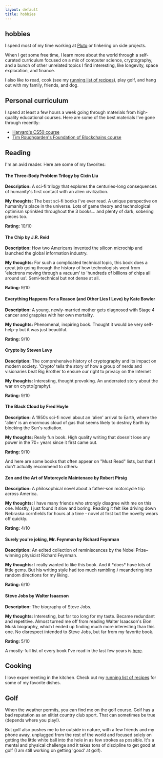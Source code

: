 ```yaml
---
layout: default
title: hobbies
---
```


<h2>hobbies</h2>

<div class="page-intro">
    <p>I spend most of my time working at <a href="https://pluto.xyz/">Pluto</a> or tinkering on side projects.</p>
    <p>When I get some free time, I learn more about the world through a self-curated curriculum focused on a mix of computer science, cryptography, and a bunch of other unrelated topics I find interesting, like longevity, space exploration, and finance.</p>
    <p>I also like to read, cook (see my <a href="https://faint-smile-2e4.notion.site/Recipes-08b512690f054e58a760e17305632620">running list of recipes</a>), play golf, and hang out with my family, friends, and dog.</p>
</div>

## Personal curriculum

I spend at least a few hours a week going through materials from high-quality educational courses. Here are some of the best materials I've gone through recently:

- [Harvard's CS50 course](https://www.youtube.com/watch?v=LfaMVlDaQ24&t=2649s)
- [Tim Roughgarden's Foundation of Blockchains course](https://www.youtube.com/watch?v=KNJGPI0fuFA&list=PLEGCF-WLh2RLOHv_xUGLqRts_9JxrckiA)

## Reading

I'm an avid reader. Here are some of my favorites:

<div class="book-list">
  <div class="book-item">
    <h4>The Three-Body Problem Trilogy by Cixin Liu</h4>
    <p><strong>Description:</strong> A sci-fi trilogy that explores the centuries-long consequences of humanity's first contact with an alien civilization.</p>
    <p><strong>My thoughts:</strong> The best sci-fi books I've ever read. A unique perspective on humanity's place in the universe. Lots of game theory and technological optimism sprinkled throughout the 3 books... and plenty of dark, sobering pieces too.</p>
    <p><strong>Rating:</strong> 10/10</p>
  </div>

  <div class="book-item">
    <h4>The Chip by J.R. Reid</h4>
    <p><strong>Description:</strong> How two Americans invented the silicon microchip and launched the global information industry.</p>
    <p><strong>My thoughts:</strong> For such a complicated technical topic, this book does a great job going through the history of how technologists went from 'electrons moving through a vacuum' to 'hundreds of billions of chips all around us'. Semi-technical but not dense at all.</p>
    <p><strong>Rating:</strong> 9/10</p>
  </div>

  <div class="book-item">
    <h4>Everything Happens For a Reason (and Other Lies I Love) by Kate Bowler</h4>
    <p><strong>Description:</strong> A young, newly-married mother gets diagnosed with Stage 4 cancer and grapples with her own mortality.</p>
    <p><strong>My thoughts:</strong> Phenomenal, inspiring book. Thought it would be very self-help-y but it was just beautiful.</p>
    <p><strong>Rating:</strong> 9/10</p>
  </div>

  <div class="book-item">
    <h4>Crypto by Steven Levy</h4>
    <p><strong>Description:</strong> The comprehensive history of cryptography and its impact on modern society. 'Crypto' tells the story of how a group of nerds and visionaries beat Big Brother to ensure our right to privacy on the Internet</p>
    <p><strong>My thoughts:</strong> Interesting, thought provoking. An underrated story about the war on crypto(graphy).</p>
    <p><strong>Rating:</strong> 9/10</p>
  </div>

   <div class="book-item">
    <h4>The Black Cloud by Fred Hoyle</h4>
    <p><strong>Description:</strong> A 1950s sci-fi novel about an 'alien' arrival to Earth, where the 'alien' is an enormous cloud of gas that seems likely to destroy Earth by blocking the Sun's radiation.</p>
    <p><strong>My thoughts:</strong> Really fun book. High quality writing that doesn't lose any power in the 70+ years since it first came out.</p>
    <p><strong>Rating:</strong> 9/10</p>
  </div>


</div>

And here are some books that often appear on "Must Read" lists, but that I don't actually recommend to others:

  <div class="book-list overrated">
  <div class="book-item">
    <h4>Zen and the Art of Motorcycle Maintenace by Robert Pirsig</h4>
    <p><strong>Description:</strong> A philosophical novel about a father-son motorcycle trip across America. </p>
    <p><strong>My thoughts:</strong> I have many friends who strongly disagree with me on this one. Mostly, I just found it slow and boring. Reading it felt like driving down Nebraska cornfields for hours at a time - novel at first but the novelty wears off quickly.</p>
    <p><strong>Rating:</strong> 4/10</p>
  </div>

  <div class="book-item">
    <h4>Surely you're joking, Mr. Feynman by Richard Feynman</h4>
    <p><strong>Description:</strong> An edited collection of reminiscences by the Nobel Prize–winning physicist Richard Feynman. </p>
    <p><strong>My thoughts:</strong> I really wanted to like this book. And it *does* have lots of little gems. But his writing style had too much rambling / meandering into random directions for my liking.</p>
    <p><strong>Rating:</strong> 6/10</p>
  </div>

  <div class="book-item">
    <h4>Steve Jobs by Walter Isaacson</h4>
    <p><strong>Description:</strong> The biography of Steve Jobs.</p>
    <p><strong>My thoughts:</strong> Interesting, but far too long for my taste. Became redundant and repetitive. Almost turned me off from reading Walter Isaacson's Elon Musk biography, which I ended up finding much more interesting than this one. No disrespect intended to Steve Jobs, but far from my favorite book.</p>
    <p><strong>Rating:</strong> 5/10</p>
  </div>

</div>

A mostly-full list of every book I've read in the last few years is [here](https://faint-smile-2e4.notion.site/Books-2017d1aa577c403ca79ba0914342fa90?pvs=4).


## Cooking

I love experimenting in the kitchen. Check out my [running list of recipes](https://faint-smile-2e4.notion.site/Recipes-08b512690f054e58a760e17305632620) for some of my favorite dishes.

## Golf

When the weather permits, you can find me on the golf course. Golf has a bad reputation as an elitist country club sport. That can sometimes be true (depends where you play!). 

But golf also pushes me to be outside in nature, with a few friends and my phone away, unplugged from the rest of the world and focused solely on getting the little white ball into the hole in as few strokes as possible. It's a mental and physical challenge and it takes tons of discipline to get good at golf (I am still working on getting 'good' at golf). 